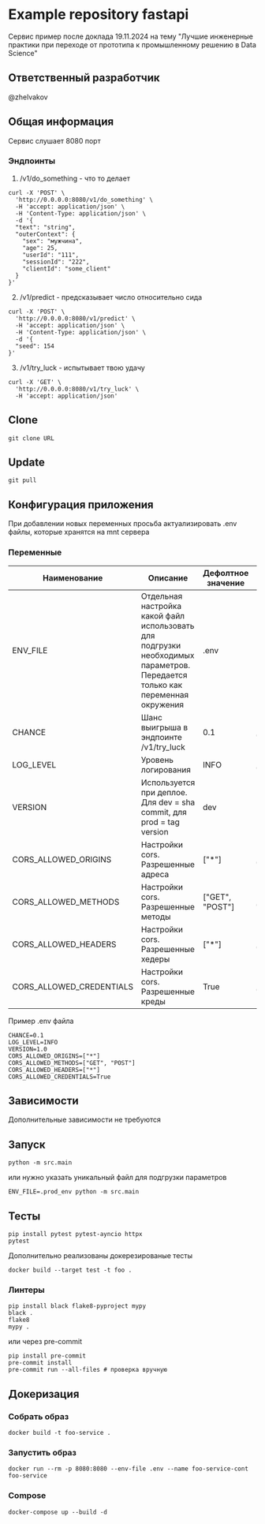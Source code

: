 # Example repository fastapi

Сервис пример после доклада 19.11.2024 на тему
"Лучшие инженерные практики при переходе от прототипа к промышленному решению в Data Science"

## Ответственный разработчик

@zhelvakov

## Общая информация

Сервис слушает 8080 порт

### Эндпоинты

1. /v1/do_something - что то делает

```shell
curl -X 'POST' \
  'http://0.0.0.0:8080/v1/do_something' \
  -H 'accept: application/json' \
  -H 'Content-Type: application/json' \
  -d '{
  "text": "string",
  "outerContext": {
    "sex": "мужчина",
    "age": 25,
    "userId": "111",
    "sessionId": "222",
    "clientId": "some_client"
  }
}'
```

2. /v1/predict - предсказывает число относительно сида

```shell
curl -X 'POST' \
  'http://0.0.0.0:8080/v1/predict' \
  -H 'accept: application/json' \
  -H 'Content-Type: application/json' \
  -d '{
  "seed": 154
}'
```

3. /v1/try_luck - испытывает твою удачу

```shell
curl -X 'GET' \
  'http://0.0.0.0:8080/v1/try_luck' \
  -H 'accept: application/json'
```

## Clone

```shell
git clone URL
```

## Update

```shell
git pull
```

## Конфигурация приложения

При добавлении новых переменных просьба актуализировать .env файлы, которые хранятся на mnt сервера

### Переменные

| Наименование             | Описание                                                                                                                     | Дефолтное значение | Обязательность |
|--------------------------|------------------------------------------------------------------------------------------------------------------------------|--------------------|----------------|
| ENV_FILE                 | Отдельная настройка какой файл использовать для подгрузки необходимых параметров. Передается только как переменная окружения | .env               | нет            |
| CHANCE                   | Шанс выигрыша в эндпоинте /v1/try_luck                                                                                       | 0.1                | да             |
| LOG_LEVEL                | Уровень логирования                                                                                                          | INFO               | да             |
| VERSION                  | Используется при деплое. Для dev = sha commit, для prod = tag version                                                        | dev                | нет            |
| CORS_ALLOWED_ORIGINS     | Настройки cors. Разрешенные адреса                                                                                           | ["*"]              | да             |
| CORS_ALLOWED_METHODS     | Настройки cors. Разрешенные методы                                                                                           | ["GET", "POST"]    | да             |
| CORS_ALLOWED_HEADERS     | Настройки cors. Разрешенные хедеры                                                                                           | ["*"]              | да             |
| CORS_ALLOWED_CREDENTIALS | Настройки cors. Разрешенные креды                                                                                            | True               | да             |

Пример .env файла

```shell
CHANCE=0.1
LOG_LEVEL=INFO
VERSION=1.0
CORS_ALLOWED_ORIGINS=["*"]
CORS_ALLOWED_METHODS=["GET", "POST"]
CORS_ALLOWED_HEADERS=["*"]
CORS_ALLOWED_CREDENTIALS=True
```


## Зависимости

Дополнительные зависимости не требуются


## Запуск

```shell
python -m src.main
```

или нужно указать уникальный файл для подгрузки параметров

```shell
ENV_FILE=.prod_env python -m src.main
```


## Тесты

```shell
pip install pytest pytest-ayncio httpx
pytest
```

Дополнительно реализованы докерезированые тесты

```shell
docker build --target test -t foo .
```

### Линтеры

```shell
pip install black flake8-pyproject mypy
black .
flake8
mypy .
```

или через pre-commit

```shell
pip install pre-commit
pre-commit install
pre-commit run --all-files # проверка вручную
```

## Докеризация

### Собрать образ 

```shell
docker build -t foo-service .
```

### Запустить образ

```shell
docker run --rm -p 8080:8080 --env-file .env --name foo-service-cont foo-service
```

### Compose

```shell
docker-compose up --build -d
```
